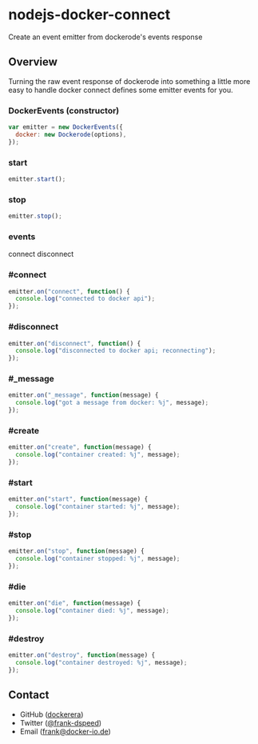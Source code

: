 nodejs-docker-connect
=============

Create an event emitter from dockerode's events response

Overview
--------

Turning the raw event response of dockerode into
something a little more easy to handle docker connect defines some emitter events for you.

### DockerEvents (constructor)

```js
var emitter = new DockerEvents({
  docker: new Dockerode(options),
});
```

### start

```js
emitter.start();
```

### stop

```js
emitter.stop();
```





### events
connect
disconnect





### #connect

```js
emitter.on("connect", function() {
  console.log("connected to docker api");
});
```

### #disconnect

```js
emitter.on("disconnect", function() {
  console.log("disconnected to docker api; reconnecting");
});
```

### #_message

```js
emitter.on("_message", function(message) {
  console.log("got a message from docker: %j", message);
});
```

### #create

```js
emitter.on("create", function(message) {
  console.log("container created: %j", message);
});
```

### #start

```js
emitter.on("start", function(message) {
  console.log("container started: %j", message);
});
```

### #stop

```js
emitter.on("stop", function(message) {
  console.log("container stopped: %j", message);
});
```

### #die

```js
emitter.on("die", function(message) {
  console.log("container died: %j", message);
});
```

### #destroy

```js
emitter.on("destroy", function(message) {
  console.log("container destroyed: %j", message);
});
```


Contact
-------

* GitHub ([dockerera](http://github.com/dockerera))
* Twitter ([@frank-dspeed](http://twitter.com/dockerera))
* Email ([frank@docker-io.de](mailto:frank@docker-io.de))
